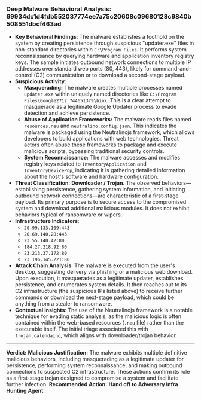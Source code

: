 ### Deep Malware Behavioral Analysis: 69934dc1d4fdb552037774ee7a75c20608c09680128c9840b508551dbcf463ad
- **Key Behavioral Findings**: The malware establishes a foothold on the system by creating persistence through suspicious "updater.exe" files in non-standard directories within `C:\Program Files`. It performs system reconnaissance by querying hardware and application inventory registry keys. The sample initiates outbound network connections to multiple IP addresses over standard web ports (80, 443), likely for command-and-control (C2) communication or to download a second-stage payload.
- **Suspicious Activity**:
    - **Masquerading:** The malware creates multiple processes named `updater.exe` within uniquely named directories like `C:\Program Files\Google2712_744651379\bin\`. This is a clear attempt to masquerade as a legitimate Google Updater process to evade detection and achieve persistence.
    - **Abuse of Application Frameworks:** The malware reads files named `resources.neu` and `neutralino.config.json`. This indicates the malware is packaged using the Neutralinojs framework, which allows developers to build applications with web technologies. Threat actors often abuse these frameworks to package and execute malicious scripts, bypassing traditional security controls.
    - **System Reconnaissance:** The malware accesses and modifies registry keys related to `InventoryApplication` and `InventoryDevicePnp`, indicating it is gathering detailed information about the host's software and hardware configuration.
- **Threat Classification**: **Downloader / Trojan**. The observed behaviors—establishing persistence, gathering system information, and initiating outbound network connections—are characteristic of a first-stage payload. Its primary purpose is to secure access to the compromised system and download additional malicious modules. It does not exhibit behaviors typical of ransomware or wipers.
- **Infrastructure Indicators**:
    - `20.99.133.109:443`
    - `20.69.140.28:443`
    - `23.55.140.42:80`
    - `184.27.218.92:80`
    - `23.213.37.172:80`
    - `23.196.145.221:80`
- **Attack Chain Analysis**: The malware is executed from the user's desktop, suggesting delivery via phishing or a malicious web download. Upon execution, it masquerades as a legitimate updater, establishes persistence, and enumerates system details. It then reaches out to its C2 infrastructure (the suspicious IPs listed above) to receive further commands or download the next-stage payload, which could be anything from a stealer to ransomware.
- **Contextual Insights**: The use of the Neutralinojs framework is a notable technique for evading static analysis, as the malicious logic is often contained within the web-based resources (`.neu` file) rather than the executable itself. The initial triage associated this with `trojan.calendaino`, which aligns with downloader/trojan behavior.
-----
**Verdict:** **Malicious**
**Justification:** The malware exhibits multiple definitive malicious behaviors, including masquerading as a legitimate updater for persistence, performing system reconnaissance, and making outbound connections to suspected C2 infrastructure. These actions confirm its role as a first-stage trojan designed to compromise a system and facilitate further infection.
**Recommended Action:** **Hand off to Adversary Infra Hunting Agent**